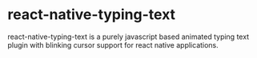 # react-native-typing-text
react-native-typing-text is a purely javascript based animated typing text plugin with blinking cursor support for react native applications.
